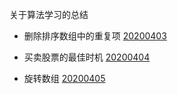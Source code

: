 关于算法学习的总结

 - 删除排序数组中的重复项
[20200403](./202004/20200403.js)

 - 买卖股票的最佳时机
 [20200404](./202004/20200404.js)

  - 旋转数组
 [20200405](./202004/20200405.js)
 